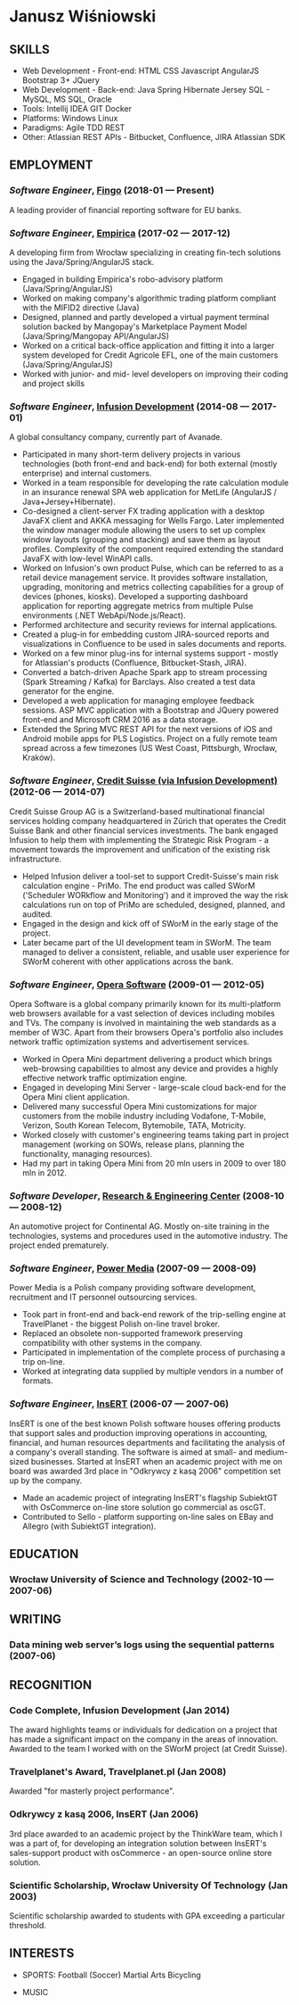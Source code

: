 Janusz Wiśniowski
============






## SKILLS

  - Web Development - Front-end: HTML CSS Javascript AngularJS Bootstrap 3+ JQuery 
  - Web Development - Back-end: Java Spring Hibernate Jersey SQL - MySQL, MS SQL, Oracle 
  - Tools: Intellij IDEA GIT Docker 
  - Platforms: Windows Linux 
  - Paradigms: Agile TDD REST 
  - Other: Atlassian REST APIs - Bitbucket, Confluence, JIRA Atlassian SDK 

## EMPLOYMENT

### *Software Engineer*, [Fingo](http://fingo.pl/) (2018-01 — Present)

A leading provider of financial reporting software for EU banks.

### *Software Engineer*, [Empirica](http://empirica.pl/) (2017-02 — 2017-12)

A developing firm from Wrocław specializing in creating fin-tech solutions using the Java/Spring/AngularJS stack.
  - Engaged in building Empirica's robo-advisory platform (Java/Spring/AngularJS)
  - Worked on making company's algorithmic trading platform compliant with the MIFID2 directive (Java)
  - Designed, planned and partly developed a virtual payment terminal solution backed by Mangopay's Marketplace Payment Model (Java/Spring/Mangopay API/AngularJS)
  - Worked on a critical back-office application and fitting it into a larger system developed for Credit Agricole EFL, one of the main customers (Java/Spring/AngularJS)
  - Worked with junior- and mid- level developers on improving their coding and project skills

### *Software Engineer*, [Infusion Development](https://www.infusion.com/) (2014-08 — 2017-01)

A global consultancy company, currently part of Avanade.
  - Participated in many short-term delivery projects in various technologies (both front-end and back-end)  for both external (mostly enterprise) and internal customers.
  - Worked in a team responsible for developing the rate calculation module in an insurance renewal SPA web application for MetLife (AngularJS / Java+Jersey+Hibernate).
  - Co-designed a client-server FX trading application with a desktop JavaFX client and AKKA messaging for Wells Fargo. Later implemented the window manager module allowing the users to set up complex window layouts (grouping and stacking) and save them as layout profiles. Complexity of the component required extending the standard JavaFX with low-level WinAPI calls.
  - Worked on Infusion's own product Pulse, which can be referred to as a retail device management service. It provides software installation, upgrading, monitoring and metrics collecting capabilities for a group of devices (phones, kiosks). Developed a supporting dashboard application for reporting aggregate metrics from multiple Pulse environments (.NET WebApi/Node.js/React).
  - Performed architecture and security reviews for internal applications.
  - Created a plug-in for embedding custom JIRA-sourced reports and visualizations in Confluence to be used in sales documents and reports.
  - Worked on a few minor plug-ins for internal systems support - mostly for Atlassian's products (Confluence, Bitbucket-Stash, JIRA).
  - Converted a batch-driven Apache Spark app to stream processing (Spark Streaming / Kafka) for Barclays. Also created a test data generator for the engine.
  - Developed a web application for managing employee feedback sessions. ASP MVC application with a Bootstrap and JQuery powered front-end and Microsoft CRM 2016 as a data storage.
  - Extended the Spring MVC REST API for the next versions of iOS and Android mobile apps for PLS Logistics. Project on a fully remote team spread across a few timezones (US West Coast, Pittsburgh, Wrocław, Kraków).

### *Software Engineer*, [Credit Suisse (via Infusion Development)](https://www.credit-suisse.com/pl/pl.html) (2012-06 — 2014-07)

Credit Suisse Group AG is a Switzerland-based multinational financial services holding company headquartered in Zürich that operates the Credit Suisse Bank and other financial services investments. The bank engaged Infusion to help them with implementing the Strategic Risk Program - a movement towards the improvement and unification of the existing risk infrastructure.
  - Helped Infusion deliver a tool-set to support Credit-Suisse's main risk calculation engine - PriMo. The end product was called SWorM ('Scheduler WORkflow and Monitoring') and it improved the way the risk calculations run on top of PriMo are scheduled, designed, planned, and audited.
  - Engaged in the design and kick off of SWorM in the early stage of the project.
  - Later became part of the UI development team in SWorM. The team managed to deliver a consistent, reliable, and usable user experience for SWorM coherent with other applications across the bank.

### *Software Engineer*, [Opera Software](https://www.opera.com) (2009-01 — 2012-05)

Opera Software is a global company primarily known for its multi-platform web browsers available for a vast selection of devices including mobiles and TVs. The company is involved in maintaining the web standards as a member of W3C. Apart from their browsers Opera's portfolio also includes network traffic optimization systems and advertisement services.
  - Worked in Opera Mini department delivering a product which brings web-browsing capabilities to almost any device and provides a highly effective network traffic optimization engine.
  - Engaged in developing Mini Server - large-scale cloud back-end for the Opera Mini client application.
  - Delivered many successful Opera Mini customizations for major customers from the mobile industry including Vodafone, T-Mobile, Verizon, South Korean Telecom, Bytemobile, TATA, Motricity.
  - Worked closely with customer's engineering teams taking part in project management (working on SOWs, release plans, planning the functionality, managing resources).
  - Had my part in taking Opera Mini from 20 mln users in 2009 to over 180 mln in 2012.

### *Software Developer*, [Research & Engineering Center](http://www.rec-global.com/) (2008-10 — 2008-12)

An automotive project for Continental AG. Mostly on-site training in the technologies, systems and procedures used in the automotive industry. The project ended prematurely.

### *Software Engineer*, [Power Media](https://www.power.com.pl/) (2007-09 — 2008-09)

Power Media is a Polish company providing software development, recruitment and IT personnel outsourcing services.
  - Took part in front-end and back-end rework of the trip-selling engine at TravelPlanet - the biggest Polish on-line travel broker.
  - Replaced an obsolete non-supported framework preserving compatibility with other systems in the company.
  - Participated in implementation of the complete process of purchasing a trip on-line.
  - Worked at integrating data supplied by multiple vendors in a number of formats.

### *Software Engineer*, [InsERT](https://www.insert.com.pl/) (2006-07 — 2007-06)

InsERT is one of the best known Polish software houses offering products that support sales and production improving operations in accounting, financial, and human resources departments and facilitating the analysis of a company's overall standing. The software is aimed at small- and medium-sized businesses. Started at InsERT when an academic project with me on board was awarded 3rd place in "Odkrywcy z kasą 2006" competition set up by the company.
  - Made an academic project of integrating InsERT's flagship SubiektGT with OsCommerce on-line store solution go commercial as oscGT.
  - Contributed to Sello - platform supporting on-line sales on EBay and Allegro (with SubiektGT integration).




## EDUCATION

### Wrocław University of Science and Technology (2002-10 — 2007-06)






## WRITING

### Data mining web server’s logs using the sequential patterns (2007-06)






## RECOGNITION

### Code Complete, Infusion Development (Jan 2014)
The award highlights teams or individuals for dedication on a project that has made a significant impact on the company in the areas of innovation. Awarded to the team I worked with on the SWorM project (at Credit Suisse).

### Travelplanet's Award, Travelplanet.pl (Jan 2008)
Awarded "for masterly project performance".

### Odkrywcy z kasą 2006, InsERT (Jan 2006)
3rd place awarded to an academic project by the ThinkWare team, which I was a part of, for developing an integration solution between InsERT's sales-support product with osCommerce - an open-source online store solution.

### Scientific Scholarship, Wrocław University Of Technology (Jan 2003)
Scientific scholarship awarded to students with GPA exceeding a particular threshold.




## INTERESTS

- SPORTS: Football (Soccer) Martial Arts Bicycling 

- MUSIC


